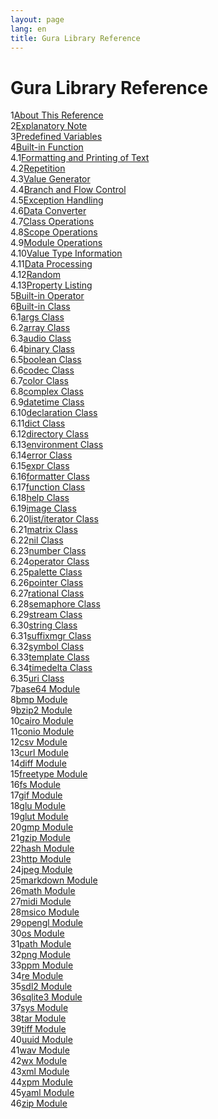 ```yaml
---
layout: page
lang: en
title: Gura Library Reference
---
```


<h1>Gura Library Reference</h1>

<div><span class="toc-index-1">1</span><a href="chapter-01.html#anchor-1">About This Reference</a></div>
<div><span class="toc-index-1">2</span><a href="chapter-02.html#anchor-2">Explanatory Note</a></div>
<div><span class="toc-index-1">3</span><a href="chapter-03.html#anchor-3">Predefined Variables</a></div>
<div><span class="toc-index-1">4</span><a href="chapter-04.html#anchor-4">Built-in Function</a></div>
<div><span class="toc-index-2">4.1</span><a href="chapter-04.html#anchor-4-1">Formatting and Printing of Text</a></div>
<div><span class="toc-index-2">4.2</span><a href="chapter-04.html#anchor-4-2">Repetition</a></div>
<div><span class="toc-index-2">4.3</span><a href="chapter-04.html#anchor-4-3">Value Generator</a></div>
<div><span class="toc-index-2">4.4</span><a href="chapter-04.html#anchor-4-4">Branch and Flow Control</a></div>
<div><span class="toc-index-2">4.5</span><a href="chapter-04.html#anchor-4-5">Exception Handling</a></div>
<div><span class="toc-index-2">4.6</span><a href="chapter-04.html#anchor-4-6">Data Converter</a></div>
<div><span class="toc-index-2">4.7</span><a href="chapter-04.html#anchor-4-7">Class Operations</a></div>
<div><span class="toc-index-2">4.8</span><a href="chapter-04.html#anchor-4-8">Scope Operations</a></div>
<div><span class="toc-index-2">4.9</span><a href="chapter-04.html#anchor-4-9">Module Operations</a></div>
<div><span class="toc-index-2">4.10</span><a href="chapter-04.html#anchor-4-10">Value Type Information</a></div>
<div><span class="toc-index-2">4.11</span><a href="chapter-04.html#anchor-4-11">Data Processing</a></div>
<div><span class="toc-index-2">4.12</span><a href="chapter-04.html#anchor-4-12">Random</a></div>
<div><span class="toc-index-2">4.13</span><a href="chapter-04.html#anchor-4-13">Property Listing</a></div>
<div><span class="toc-index-1">5</span><a href="chapter-05.html#anchor-5">Built-in Operator</a></div>
<div><span class="toc-index-1">6</span><a href="chapter-06.html#anchor-6">Built-in Class</a></div>
<div><span class="toc-index-2">6.1</span><a href="chapter-06.html#anchor-6-1">args Class</a></div>
<div><span class="toc-index-2">6.2</span><a href="chapter-06.html#anchor-6-2">array Class</a></div>
<div><span class="toc-index-2">6.3</span><a href="chapter-06.html#anchor-6-3">audio Class</a></div>
<div><span class="toc-index-2">6.4</span><a href="chapter-06.html#anchor-6-4">binary Class</a></div>
<div><span class="toc-index-2">6.5</span><a href="chapter-06.html#anchor-6-5">boolean Class</a></div>
<div><span class="toc-index-2">6.6</span><a href="chapter-06.html#anchor-6-6">codec Class</a></div>
<div><span class="toc-index-2">6.7</span><a href="chapter-06.html#anchor-6-7">color Class</a></div>
<div><span class="toc-index-2">6.8</span><a href="chapter-06.html#anchor-6-8">complex Class</a></div>
<div><span class="toc-index-2">6.9</span><a href="chapter-06.html#anchor-6-9">datetime Class</a></div>
<div><span class="toc-index-2">6.10</span><a href="chapter-06.html#anchor-6-10">declaration Class</a></div>
<div><span class="toc-index-2">6.11</span><a href="chapter-06.html#anchor-6-11">dict Class</a></div>
<div><span class="toc-index-2">6.12</span><a href="chapter-06.html#anchor-6-12">directory Class</a></div>
<div><span class="toc-index-2">6.13</span><a href="chapter-06.html#anchor-6-13">environment Class</a></div>
<div><span class="toc-index-2">6.14</span><a href="chapter-06.html#anchor-6-14">error Class</a></div>
<div><span class="toc-index-2">6.15</span><a href="chapter-06.html#anchor-6-15">expr Class</a></div>
<div><span class="toc-index-2">6.16</span><a href="chapter-06.html#anchor-6-16">formatter Class</a></div>
<div><span class="toc-index-2">6.17</span><a href="chapter-06.html#anchor-6-17">function Class</a></div>
<div><span class="toc-index-2">6.18</span><a href="chapter-06.html#anchor-6-18">help Class</a></div>
<div><span class="toc-index-2">6.19</span><a href="chapter-06.html#anchor-6-19">image Class</a></div>
<div><span class="toc-index-2">6.20</span><a href="chapter-06.html#anchor-6-20">list/iterator Class</a></div>
<div><span class="toc-index-2">6.21</span><a href="chapter-06.html#anchor-6-21">matrix Class</a></div>
<div><span class="toc-index-2">6.22</span><a href="chapter-06.html#anchor-6-22">nil Class</a></div>
<div><span class="toc-index-2">6.23</span><a href="chapter-06.html#anchor-6-23">number Class</a></div>
<div><span class="toc-index-2">6.24</span><a href="chapter-06.html#anchor-6-24">operator Class</a></div>
<div><span class="toc-index-2">6.25</span><a href="chapter-06.html#anchor-6-25">palette Class</a></div>
<div><span class="toc-index-2">6.26</span><a href="chapter-06.html#anchor-6-26">pointer Class</a></div>
<div><span class="toc-index-2">6.27</span><a href="chapter-06.html#anchor-6-27">rational Class</a></div>
<div><span class="toc-index-2">6.28</span><a href="chapter-06.html#anchor-6-28">semaphore Class</a></div>
<div><span class="toc-index-2">6.29</span><a href="chapter-06.html#anchor-6-29">stream Class</a></div>
<div><span class="toc-index-2">6.30</span><a href="chapter-06.html#anchor-6-30">string Class</a></div>
<div><span class="toc-index-2">6.31</span><a href="chapter-06.html#anchor-6-31">suffixmgr Class</a></div>
<div><span class="toc-index-2">6.32</span><a href="chapter-06.html#anchor-6-32">symbol Class</a></div>
<div><span class="toc-index-2">6.33</span><a href="chapter-06.html#anchor-6-33">template Class</a></div>
<div><span class="toc-index-2">6.34</span><a href="chapter-06.html#anchor-6-34">timedelta Class</a></div>
<div><span class="toc-index-2">6.35</span><a href="chapter-06.html#anchor-6-35">uri Class</a></div>
<div><span class="toc-index-1">7</span><a href="chapter-07.html#anchor-7">base64 Module</a></div>
<div><span class="toc-index-1">8</span><a href="chapter-08.html#anchor-8">bmp Module</a></div>
<div><span class="toc-index-1">9</span><a href="chapter-09.html#anchor-9">bzip2 Module</a></div>
<div><span class="toc-index-1">10</span><a href="chapter-10.html#anchor-10">cairo Module</a></div>
<div><span class="toc-index-1">11</span><a href="chapter-11.html#anchor-11">conio Module</a></div>
<div><span class="toc-index-1">12</span><a href="chapter-12.html#anchor-12">csv Module</a></div>
<div><span class="toc-index-1">13</span><a href="chapter-13.html#anchor-13">curl Module</a></div>
<div><span class="toc-index-1">14</span><a href="chapter-14.html#anchor-14">diff Module</a></div>
<div><span class="toc-index-1">15</span><a href="chapter-15.html#anchor-15">freetype Module</a></div>
<div><span class="toc-index-1">16</span><a href="chapter-16.html#anchor-16">fs Module</a></div>
<div><span class="toc-index-1">17</span><a href="chapter-17.html#anchor-17">gif Module</a></div>
<div><span class="toc-index-1">18</span><a href="chapter-18.html#anchor-18">glu Module</a></div>
<div><span class="toc-index-1">19</span><a href="chapter-19.html#anchor-19">glut Module</a></div>
<div><span class="toc-index-1">20</span><a href="chapter-20.html#anchor-20">gmp Module</a></div>
<div><span class="toc-index-1">21</span><a href="chapter-21.html#anchor-21">gzip Module</a></div>
<div><span class="toc-index-1">22</span><a href="chapter-22.html#anchor-22">hash Module</a></div>
<div><span class="toc-index-1">23</span><a href="chapter-23.html#anchor-23">http Module</a></div>
<div><span class="toc-index-1">24</span><a href="chapter-24.html#anchor-24">jpeg Module</a></div>
<div><span class="toc-index-1">25</span><a href="chapter-25.html#anchor-25">markdown Module</a></div>
<div><span class="toc-index-1">26</span><a href="chapter-26.html#anchor-26">math Module</a></div>
<div><span class="toc-index-1">27</span><a href="chapter-27.html#anchor-27">midi Module</a></div>
<div><span class="toc-index-1">28</span><a href="chapter-28.html#anchor-28">msico Module</a></div>
<div><span class="toc-index-1">29</span><a href="chapter-29.html#anchor-29">opengl Module</a></div>
<div><span class="toc-index-1">30</span><a href="chapter-30.html#anchor-30">os Module</a></div>
<div><span class="toc-index-1">31</span><a href="chapter-31.html#anchor-31">path Module</a></div>
<div><span class="toc-index-1">32</span><a href="chapter-32.html#anchor-32">png Module</a></div>
<div><span class="toc-index-1">33</span><a href="chapter-33.html#anchor-33">ppm Module</a></div>
<div><span class="toc-index-1">34</span><a href="chapter-34.html#anchor-34">re Module</a></div>
<div><span class="toc-index-1">35</span><a href="chapter-35.html#anchor-35">sdl2 Module</a></div>
<div><span class="toc-index-1">36</span><a href="chapter-36.html#anchor-36">sqlite3 Module</a></div>
<div><span class="toc-index-1">37</span><a href="chapter-37.html#anchor-37">sys Module</a></div>
<div><span class="toc-index-1">38</span><a href="chapter-38.html#anchor-38">tar Module</a></div>
<div><span class="toc-index-1">39</span><a href="chapter-39.html#anchor-39">tiff Module</a></div>
<div><span class="toc-index-1">40</span><a href="chapter-40.html#anchor-40">uuid Module</a></div>
<div><span class="toc-index-1">41</span><a href="chapter-41.html#anchor-41">wav Module</a></div>
<div><span class="toc-index-1">42</span><a href="chapter-42.html#anchor-42">wx Module</a></div>
<div><span class="toc-index-1">43</span><a href="chapter-43.html#anchor-43">xml Module</a></div>
<div><span class="toc-index-1">44</span><a href="chapter-44.html#anchor-44">xpm Module</a></div>
<div><span class="toc-index-1">45</span><a href="chapter-45.html#anchor-45">yaml Module</a></div>
<div><span class="toc-index-1">46</span><a href="chapter-46.html#anchor-46">zip Module</a></div>
<p />
